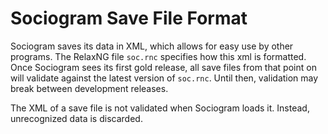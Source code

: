 Sociogram Save File Format
==========================

Sociogram saves its data in XML, which allows for easy use by other programs. The RelaxNG file `soc.rnc` specifies how this xml is formatted. Once Sociogram sees its first gold release, all save files from that point on will validate against the latest version of `soc.rnc`. Until then, validation may break between development releases.

The XML of a save file is not validated when Sociogram loads it. Instead, unrecognized data is discarded.
